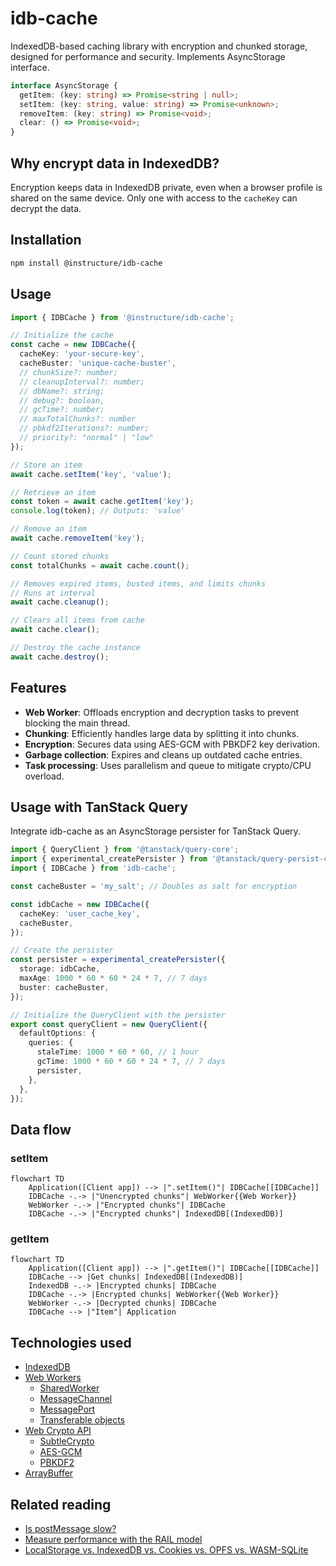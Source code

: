# idb-cache

IndexedDB-based caching library with encryption and chunked storage, designed for performance and security. Implements AsyncStorage interface.

```typescript
interface AsyncStorage {
  getItem: (key: string) => Promise<string | null>;
  setItem: (key: string, value: string) => Promise<unknown>;
  removeItem: (key: string) => Promise<void>;
  clear: () => Promise<void>;
}
```

## Why encrypt data in IndexedDB?

Encryption keeps data in IndexedDB private, even when a browser profile is shared on the same device. Only one with access to the `cacheKey` can decrypt the data.

## Installation

```bash
npm install @instructure/idb-cache
```

## Usage

```typescript
import { IDBCache } from '@instructure/idb-cache';

// Initialize the cache
const cache = new IDBCache({
  cacheKey: 'your-secure-key',
  cacheBuster: 'unique-cache-buster',
  // chunkSize?: number;
  // cleanupInterval?: number;
  // dbName?: string;
  // debug?: boolean,
  // gcTime?: number;
  // maxTotalChunks?: number
  // pbkdf2Iterations?: number;
  // priority?: "normal" | "low"
});

// Store an item
await cache.setItem('key', 'value');

// Retrieve an item
const token = await cache.getItem('key');
console.log(token); // Outputs: 'value'

// Remove an item
await cache.removeItem('key');

// Count stored chunks
const totalChunks = await cache.count();

// Removes expired items, busted items, and limits chunks
// Runs at interval
await cache.cleanup();

// Clears all items from cache
await cache.clear();

// Destroy the cache instance
await cache.destroy();
```

## Features

- **Web Worker**: Offloads encryption and decryption tasks to prevent blocking the main thread.
- **Chunking**: Efficiently handles large data by splitting it into chunks.
- **Encryption**: Secures data using AES-GCM with PBKDF2 key derivation.
- **Garbage collection**: Expires and cleans up outdated cache entries.
- **Task processing**: Uses parallelism and queue to mitigate crypto/CPU overload.

## Usage with TanStack Query

Integrate idb-cache as an AsyncStorage persister for TanStack Query.

```typescript
import { QueryClient } from '@tanstack/query-core';
import { experimental_createPersister } from '@tanstack/query-persist-client-core';
import { IDBCache } from 'idb-cache';

const cacheBuster = 'my_salt'; // Doubles as salt for encryption

const idbCache = new IDBCache({
  cacheKey: 'user_cache_key',
  cacheBuster,
});

// Create the persister
const persister = experimental_createPersister({
  storage: idbCache,
  maxAge: 1000 * 60 * 60 * 24 * 7, // 7 days
  buster: cacheBuster,
});

// Initialize the QueryClient with the persister
export const queryClient = new QueryClient({
  defaultOptions: {
    queries: {
      staleTime: 1000 * 60 * 60, // 1 hour
      gcTime: 1000 * 60 * 60 * 24 * 7, // 7 days
      persister,
    },
  },
});
```

## Data flow

### setItem

```mermaid
flowchart TD
    Application([Client app]) --> |".setItem()"| IDBCache[[IDBCache]]
    IDBCache -.-> |"Unencrypted chunks"| WebWorker{{Web Worker}}
    WebWorker -.-> |"Encrypted chunks"| IDBCache
    IDBCache -.-> |"Encrypted chunks"| IndexedDB[(IndexedDB)]
```

### getItem

```mermaid
flowchart TD
    Application([Client app]) --> |".getItem()"| IDBCache[[IDBCache]]
    IDBCache --> |Get chunks| IndexedDB[(IndexedDB)]
    IndexedDB -.-> |Encrypted chunks| IDBCache
    IDBCache -.-> |Encrypted chunks| WebWorker{{Web Worker}}
    WebWorker -.-> |Decrypted chunks| IDBCache
    IDBCache --> |"Item"| Application
```

## Technologies used

- [IndexedDB](https://developer.mozilla.org/en-US/docs/Web/API/IndexedDB_API)
- [Web Workers](https://developer.mozilla.org/en-US/docs/Web/API/Web_Workers_API)
  - [SharedWorker](https://developer.mozilla.org/en-US/docs/Web/API/SharedWorker)
  - [MessageChannel](https://developer.mozilla.org/en-US/docs/Web/API/MessageChannel)
  - [MessagePort](https://developer.mozilla.org/en-US/docs/Web/API/MessagePort)
  - [Transferable objects](https://developer.mozilla.org/en-US/docs/Web/API/Web_Workers_API/Transferable_objects)
- [Web Crypto API](https://developer.mozilla.org/en-US/docs/Web/API/Web_Crypto_API)
  - [SubtleCrypto](https://developer.mozilla.org/en-US/docs/Web/API/SubtleCrypto)
  - [AES-GCM](https://developer.mozilla.org/en-US/docs/Web/API/AesGcmParams)
  - [PBKDF2](https://developer.mozilla.org/en-US/docs/Web/API/Pbkdf2Params)
- [ArrayBuffer](https://developer.mozilla.org/en-US/docs/Web/JavaScript/Reference/Global_Objects/ArrayBuffer)

## Related reading

- [Is postMessage slow?](https://surma.dev/things/is-postmessage-slow/)
- [Measure performance with the RAIL model](https://web.dev/articles/rail)
- [LocalStorage vs. IndexedDB vs. Cookies vs. OPFS vs. WASM-SQLite](https://rxdb.info/articles/localstorage-indexeddb-cookies-opfs-sqlite-wasm.html)